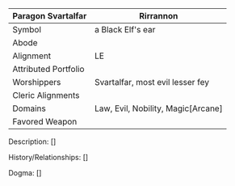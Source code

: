 | Paragon Svartalfar | Rirrannon |
| --- | --- |
| Symbol | a Black Elf's ear | 
| Abode |
| Alignment | LE | 
| Attributed Portfolio |
| Worshippers | Svartalfar, most evil lesser fey | 
| Cleric Alignments |
| Domains | Law, Evil, Nobility, Magic[Arcane]
| Favored Weapon |

Description: 
    []

History/Relationships:
    []
    
Dogma: 
    []
